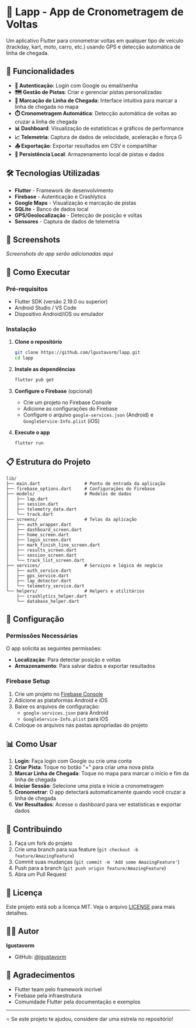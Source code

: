 # 🏁 Lapp - App de Cronometragem de Voltas

Um aplicativo Flutter para cronometrar voltas em qualquer tipo de veículo (trackday, kart, moto, carro, etc.) usando GPS e detecção automática de linha de chegada.

## 🚀 Funcionalidades

- **🔐 Autenticação**: Login com Google ou email/senha
- **🗺️ Gestão de Pistas**: Criar e gerenciar pistas personalizadas
- **📍 Marcação de Linha de Chegada**: Interface intuitiva para marcar a linha de chegada no mapa
- **⏱️ Cronometragem Automática**: Detecção automática de voltas ao cruzar a linha de chegada
- **📊 Dashboard**: Visualização de estatísticas e gráficos de performance
- **📈 Telemetria**: Captura de dados de velocidade, aceleração e força G
- **📤 Exportação**: Exportar resultados em CSV e compartilhar
- **💾 Persistência Local**: Armazenamento local de pistas e dados

## 🛠️ Tecnologias Utilizadas

- **Flutter** - Framework de desenvolvimento
- **Firebase** - Autenticação e Crashlytics
- **Google Maps** - Visualização e marcação de pistas
- **SQLite** - Banco de dados local
- **GPS/Geolocalização** - Detecção de posição e voltas
- **Sensores** - Captura de dados de telemetria

## 📱 Screenshots

_Screenshots do app serão adicionadas aqui_

## 🚀 Como Executar

### Pré-requisitos

- Flutter SDK (versão 2.19.0 ou superior)
- Android Studio / VS Code
- Dispositivo Android/iOS ou emulador

### Instalação

1. **Clone o repositório**

   ```bash
   git clone https://github.com/lgustavorm/lapp.git
   cd lapp
   ```

2. **Instale as dependências**

   ```bash
   flutter pub get
   ```

3. **Configure o Firebase** (opcional)

   - Crie um projeto no Firebase Console
   - Adicione as configurações do Firebase
   - Configure o arquivo `google-services.json` (Android) e `GoogleService-Info.plist` (iOS)

4. **Execute o app**
   ```bash
   flutter run
   ```

## 📋 Estrutura do Projeto

```
lib/
├── main.dart                 # Ponto de entrada da aplicação
├── firebase_options.dart     # Configurações do Firebase
├── models/                   # Modelos de dados
│   ├── lap.dart
│   ├── session.dart
│   ├── telemetry_data.dart
│   └── track.dart
├── screens/                  # Telas da aplicação
│   ├── auth_wrapper.dart
│   ├── dashboard_screen.dart
│   ├── home_screen.dart
│   ├── login_screen.dart
│   ├── mark_finish_line_screen.dart
│   ├── results_screen.dart
│   ├── session_screen.dart
│   └── track_list_screen.dart
├── services/                 # Serviços e lógica de negócio
│   ├── auth_service.dart
│   ├── gps_service.dart
│   ├── lap_detector.dart
│   └── telemetry_service.dart
└── helpers/                  # Helpers e utilitários
    ├── crashlytics_helper.dart
    └── database_helper.dart
```

## 🔧 Configuração

### Permissões Necessárias

O app solicita as seguintes permissões:

- **Localização**: Para detectar posição e voltas
- **Armazenamento**: Para salvar dados e exportar resultados

### Firebase Setup

1. Crie um projeto no [Firebase Console](https://console.firebase.google.com/)
2. Adicione as plataformas Android e iOS
3. Baixe os arquivos de configuração:
   - `google-services.json` para Android
   - `GoogleService-Info.plist` para iOS
4. Coloque os arquivos nas pastas apropriadas do projeto

## 📊 Como Usar

1. **Login**: Faça login com Google ou crie uma conta
2. **Criar Pista**: Toque no botão "+" para criar uma nova pista
3. **Marcar Linha de Chegada**: Toque no mapa para marcar o início e fim da linha de chegada
4. **Iniciar Sessão**: Selecione uma pista e inicie a cronometragem
5. **Cronometrar**: O app detectará automaticamente quando você cruzar a linha de chegada
6. **Ver Resultados**: Acesse o dashboard para ver estatísticas e exportar dados

## 🤝 Contribuindo

1. Faça um fork do projeto
2. Crie uma branch para sua feature (`git checkout -b feature/AmazingFeature`)
3. Commit suas mudanças (`git commit -m 'Add some AmazingFeature'`)
4. Push para a branch (`git push origin feature/AmazingFeature`)
5. Abra um Pull Request

## 📄 Licença

Este projeto está sob a licença MIT. Veja o arquivo [LICENSE](LICENSE) para mais detalhes.

## 👨‍💻 Autor

**lgustavorm**

- GitHub: [@lgustavorm](https://github.com/lgustavorm)

## 🙏 Agradecimentos

- Flutter team pelo framework incrível
- Firebase pela infraestrutura
- Comunidade Flutter pela documentação e exemplos

---

⭐ Se este projeto te ajudou, considere dar uma estrela no repositório!
